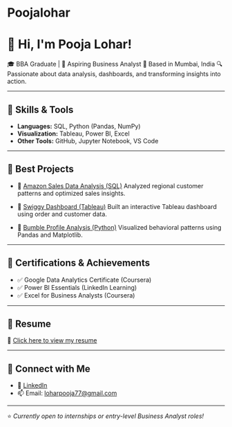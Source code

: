 # Poojalohar
# 👋 Hi, I'm Pooja Lohar!

🎓 BBA Graduate | 💼 Aspiring Business Analyst
📍 Based in Mumbai, India
🔍 Passionate about data analysis, dashboards, and transforming insights into action.

---

## 🔧 Skills & Tools

* **Languages:** SQL, Python (Pandas, NumPy)
* **Visualization:** Tableau, Power BI, Excel
* **Other Tools:** GitHub, Jupyter Notebook, VS Code

---

## 📂 Best Projects

* 🔹 [Amazon Sales Data Analysis (SQL)](https://github.com/Poojaohar/Amazon-Data-Analysis-using-SQL)
  Analyzed regional customer patterns and optimized sales insights.

* 🔹 [Swiggy Dashboard (Tableau)](https://github.com/Poojaohar/Tableau-Dashboard-for-Swiggy)
  Built an interactive Tableau dashboard using order and customer data.

* 🔹 [Bumble Profile Analysis (Python)](https://github.com/Poojaohar/Analysing-Bumble-Profiles-using-Python)
  Visualized behavioral patterns using Pandas and Matplotlib.

---

## 🏅 Certifications & Achievements

* ✅ Google Data Analytics Certificate (Coursera)
* ✅ Power BI Essentials (LinkedIn Learning)
* ✅ Excel for Business Analysts (Coursera)

---

## 📄 Resume

📌 [Click here to view my resume](https://drive.google.com/file/d/1RGtGooCZIIVr996iC-yXQgqdSQceCfXh/view?usp=drive_link)

---

## 🔗 Connect with Me

* 💼 [LinkedIn](https://www.linkedin.com/in/pooja-lohar-859924215)
* 📫 Email: [loharpooja77@gmail.com](mailto:loharpooja77@gmail.com)

---

⭐ *Currently open to internships or entry-level Business Analyst roles!*
